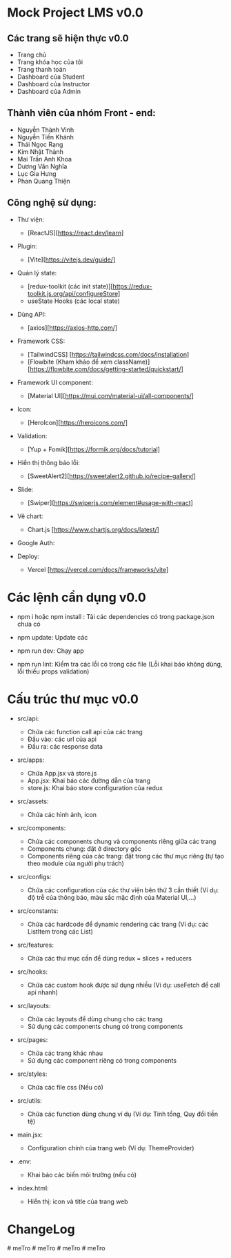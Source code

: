 # Mock Project LMS v0.0

## Các trang sẽ hiện thực v0.0

- Trang chủ
- Trang khóa học của tôi
- Trang thanh toán
- Dashboard của Student
- Dashboard của Instructor
- Dashboard của Admin

## Thành viên của nhóm Front - end:

- Nguyễn Thành Vinh
- Nguyễn Tiến Khánh
- Thái Ngọc Rạng
- Kim Nhật Thành
- Mai Trần Anh Khoa
- Dương Văn Nghĩa
- Lục Gia Hưng
- Phan Quang Thiện

## Công nghệ sử dụng:

- Thư viện:

  - [ReactJS][https://react.dev/learn]

- Plugin:

  - [Vite][https://vitejs.dev/guide/]

- Quản lý state:

  - [redux-toolkit (các init state)][https://redux-toolkit.js.org/api/configureStore]
  - useState Hooks (các local state)

- Dùng API:

  - [axios][https://axios-http.com/]

- Framework CSS:

  - [TailwindCSS] [https://tailwindcss.com/docs/installation]
  - [Flowbite (Kham khảo để xem className)][https://flowbite.com/docs/getting-started/quickstart/]

- Framework UI component:

  - [Material UI][https://mui.com/material-ui/all-components/]

- Icon:

  - [HeroIcon][https://heroicons.com/]

- Validation:

  - [Yup + Fomik][https://formik.org/docs/tutorial]

- Hiển thị thông báo lỗi:

  - [SweetAlert2][https://sweetalert2.github.io/recipe-gallery/]

- Slide:

  - [Swiper][https://swiperjs.com/element#usage-with-react]

- Vẽ chart:

  - Chart.js [https://www.chartjs.org/docs/latest/]

- Google Auth: <Optional>

- Deploy:
  - Vercel [https://vercel.com/docs/frameworks/vite]

# Các lệnh cần dụng v0.0

- npm i hoặc npm install : Tải các dependencies có trong package.json chưa có

- npm update: Update các

- npm run dev: Chạy app

- npm run lint: Kiểm tra các lỗi có trong các file (Lỗi khai báo không dùng, lỗi thiếu props validation)

# Cấu trúc thư mục v0.0

- src/api:

  - Chứa các function call api của các trang
  - Đầu vào: các url của api
  - Đầu ra: các response data

- src/apps:

  - Chứa App.jsx và store.js
  - App.jsx: Khai báo các đường dẫn của trang
  - store.js: Khai báo store configuration của redux

- src/assets:

  - Chứa các hình ảnh, icon

- src/components:

  - Chứa các components chung và components riêng giữa các trang
  - Components chung: đặt ở directory gốc
  - Components riêng của các trang: đặt trong các thư mục riêng (tự tạo theo module của người phụ trách)

- src/configs:

  - Chứa các configuration của các thư viện bên thứ 3 cần thiết (Ví dụ: độ trễ của thông báo, màu sắc mặc định của Material UI,...)

- src/constants:

  - Chứa các hardcode để dynamic rendering các trang (Ví dụ: các ListItem trong các List)

- src/features:

  - Chứa các thư mục cần để dùng redux = slices + reducers

- src/hooks:

  - Chứa các custom hook được sử dụng nhiều (Ví dụ: useFetch để call api nhanh)

- src/layouts:

  - Chứa các layouts để dùng chung cho các trang
  - Sử dụng các components chung có trong components

- src/pages:

  - Chứa các trang khác nhau
  - Sử dụng các component riêng có trong components

- src/styles:

  - Chứa các file css (Nếu có)

- src/utils:

  - Chứa các function dùng chung ví dụ (Ví dụ: Tính tổng, Quy đổi tiền tệ)

- main.jsx:

  - Configuration chính của trang web (Ví dụ: ThemeProvider)

- .env:

  - Khai báo các biến môi trường (nếu có)

- index.html:

  - Hiển thị: icon và title của trang web

# ChangeLog
#   m e T r o  
 #   m e T r o  
 #   m e T r o  
 #   m e T r o  
 